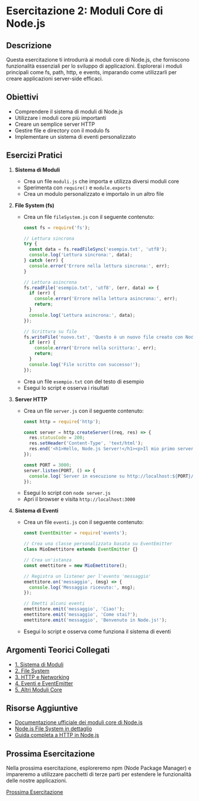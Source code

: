 # Esercitazione 2: Moduli Core di Node.js

## Descrizione

Questa esercitazione ti introdurrà ai moduli core di Node.js, che forniscono funzionalità essenziali per lo sviluppo di applicazioni. Esplorerai i moduli principali come fs, path, http, e events, imparando come utilizzarli per creare applicazioni server-side efficaci.

## Obiettivi

- Comprendere il sistema di moduli di Node.js
- Utilizzare i moduli core più importanti
- Creare un semplice server HTTP
- Gestire file e directory con il modulo fs
- Implementare un sistema di eventi personalizzato

## Esercizi Pratici

1. **Sistema di Moduli**
   - Crea un file `moduli.js` che importa e utilizza diversi moduli core
   - Sperimenta con `require()` e `module.exports`
   - Crea un modulo personalizzato e importalo in un altro file

2. **File System (fs)**
   - Crea un file `fileSystem.js` con il seguente contenuto:
     ```javascript
     const fs = require('fs');
     
     // Lettura sincrona
     try {
       const data = fs.readFileSync('esempio.txt', 'utf8');
       console.log('Lettura sincrona:', data);
     } catch (err) {
       console.error('Errore nella lettura sincrona:', err);
     }
     
     // Lettura asincrona
     fs.readFile('esempio.txt', 'utf8', (err, data) => {
       if (err) {
         console.error('Errore nella lettura asincrona:', err);
         return;
       }
       console.log('Lettura asincrona:', data);
     });
     
     // Scrittura su file
     fs.writeFile('nuovo.txt', 'Questo è un nuovo file creato con Node.js', err => {
       if (err) {
         console.error('Errore nella scrittura:', err);
         return;
       }
       console.log('File scritto con successo!');
     });
     ```
   - Crea un file `esempio.txt` con del testo di esempio
   - Esegui lo script e osserva i risultati

3. **Server HTTP**
   - Crea un file `server.js` con il seguente contenuto:
     ```javascript
     const http = require('http');
     
     const server = http.createServer((req, res) => {
       res.statusCode = 200;
       res.setHeader('Content-Type', 'text/html');
       res.end('<h1>Hello, Node.js Server!</h1><p>Il mio primo server HTTP</p>');
     });
     
     const PORT = 3000;
     server.listen(PORT, () => {
       console.log(`Server in esecuzione su http://localhost:${PORT}/`);
     });
     ```
   - Esegui lo script con `node server.js`
   - Apri il browser e visita `http://localhost:3000`

4. **Sistema di Eventi**
   - Crea un file `eventi.js` con il seguente contenuto:
     ```javascript
     const EventEmitter = require('events');
     
     // Crea una classe personalizzata basata su EventEmitter
     class MioEmettitore extends EventEmitter {}
     
     // Crea un'istanza
     const emettitore = new MioEmettitore();
     
     // Registra un listener per l'evento 'messaggio'
     emettitore.on('messaggio', (msg) => {
       console.log('Messaggio ricevuto:', msg);
     });
     
     // Emetti alcuni eventi
     emettitore.emit('messaggio', 'Ciao!');
     emettitore.emit('messaggio', 'Come stai?');
     emettitore.emit('messaggio', 'Benvenuto in Node.js!');
     ```
   - Esegui lo script e osserva come funziona il sistema di eventi

## Argomenti Teorici Collegati

- [1. Sistema di Moduli](./teoria/01-sistema-moduli.md)
- [2. File System](./teoria/02-file-system.md)
- [3. HTTP e Networking](./teoria/03-http-networking.md)
- [4. Eventi e EventEmitter](./teoria/04-eventi-eventemitter.md)
- [5. Altri Moduli Core](./teoria/05-altri-moduli-core.md)

## Risorse Aggiuntive

- [Documentazione ufficiale dei moduli core di Node.js](https://nodejs.org/docs/latest/api/)
- [Node.js File System in dettaglio](https://nodejs.dev/learn/the-nodejs-fs-module)
- [Guida completa a HTTP in Node.js](https://nodejs.dev/learn/the-nodejs-http-module)

## Prossima Esercitazione

Nella prossima esercitazione, esploreremo npm (Node Package Manager) e impareremo a utilizzare pacchetti di terze parti per estendere le funzionalità delle nostre applicazioni.

[Prossima Esercitazione](../03-NPM/README.md)